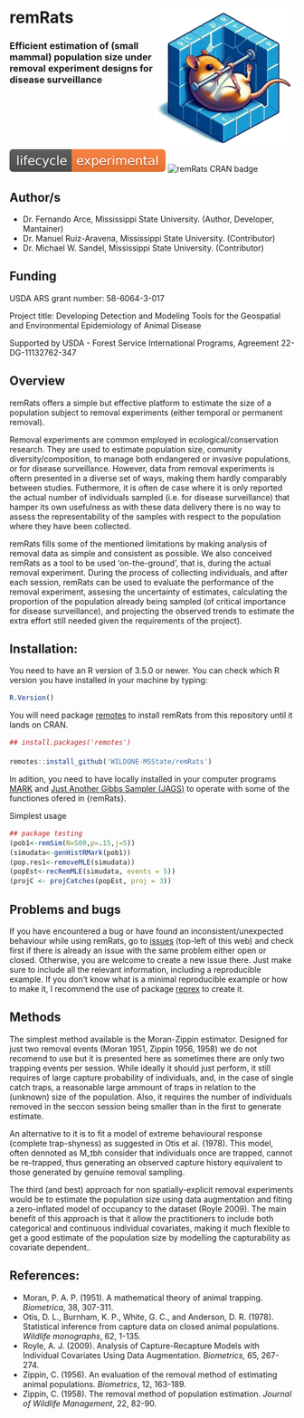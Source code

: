 
# remRats <img src='man/figures/logo.png' align="right" height="250" />

### Efficient estimation of (small mammal) population size under removal experiment designs for disease surveillance

![remRats lifecycle](man/figures/lifecycle-experimental.svg) ![remRats
CRAN badge](man/figures/badge-cran.svg)

## Author/s

  - Dr. Fernando Arce, Mississippi State University. (Author, Developer,
    Mantainer)
  - Dr. Manuel Ruiz-Aravena, Mississippi State University. (Contributor)
  - Dr. Michael W. Sandel, Mississippi State University. (Contributor)

## Funding

USDA ARS grant number: 58-6064-3-017

Project title: Developing Detection and Modeling Tools for the
Geospatial and Environmental Epidemiology of Animal Disease

Supported by USDA - Forest Service International Programs, Agreement
22-DG-11132762-347

## Overview

remRats offers a simple but effective platform to estimate the size of a
population subject to removal experiments (either temporal or permanent
removal).

Removal experiments are common employed in ecological/conservation
research. They are used to estimate population size, comunity
diversity/composition, to manage both endangered or invasive
populations, or for disease surveillance. However, data from removal
experiments is oftern presented in a diverse set of ways, making them
hardly comparably between studies. Futhermore, it is often de case where
it is only reported the actual number of individuals sampled (i.e. for
disease surveillance) that hamper its own usefulness as with these data
delivery there is no way to assess the representability of the samples
with respect to the population where they have been collected.

remRats fills some of the mentioned limitations by making analysis of
removal data as simple and consistent as possible. We also conceived
remRats as a tool to be used ‘on-the-ground’, that is, during the actual
removal experiment. During the process of collecting individuals, and
after each session, remRats can be used to evaluate the performance of
the removal experiment, assesing the uncertainty of estimates,
calculating the proportion of the population already being sampled (of
critical importance for disease surveillance), and projecting the
observed trends to estimate the extra effort still needed given the
requirements of the project).

## Installation:

You need to have an R version of 3.5.0 or newer. You can check
which R version you have installed in your machine by typing:

``` r
R.Version()
```

You will need package
[remotes](https://cran.r-project.org/package=remotes) to install remRats
from this repository until it lands on CRAN.

``` r
## install.packages('remotes')

remotes::install_github('WILDONE-MSState/remRats')
```

In adition, you need to have locally installed in your computer programs
[MARK](http://www.phidot.org/software/mark/) and [Just Another Gibbs
Sampler (JAGS)](https://mcmc-jags.sourceforge.io/) to operate with some
of the functiones ofered in {remRats}.

Simplest usage

```r
## package testing
(pob1<-remSim(N=500,p=.15,j=5))
(simudata<-genHistRMark(pob1))
(pop.res1<-removeMLE(simudata))
(popEst<-recRemMLE(simudata, events = 5))
(projC <- projCatches(popEst, proj = 3))
```

## Problems and bugs

If you have encountered a bug or have found an inconsistent/unexpected
behaviour while using remRats, go to
[issues](https://github.com/WILDONE-MSState/remRats/issues) (top-left of
this web) and check first if there is already an issue with the same
problem either open or closed. Otherwise, you are welcome to create a
new issue there. Just make sure to include all the relevant information,
including a reproducible example. If you don’t know what is a minimal
reproducible example or how to make it, I recommend the use of package
[reprex](https://cran.r-project.org/package=reprex) to create it.

## Methods

The simplest method available is the Moran-Zippin estimator. Designed
for just two removal events (Moran 1951, Zippin 1956, 1958) we do not
recomend to use but it is presented here as sometimes there are only two
trapping events per session. While ideally it should just perform, it
still requires of large capture probability of individuals, and, in the
case of single catch traps, a reasonable large ammount of traps in
relation to the (unknown) size of the population. Also, it requires the
number of individuals removed in the seccon session being smaller than
in the first to generate estimate.

An alternative to it is to fit a model of extreme behavioural response
(complete trap-shyness) as suggested in Otis et al. (1978). This model,
often dennoted as M\_tbh consider that individuals once are trapped,
cannot be re-trapped, thus generating an observed capture history
equivalent to those generated by genuine removal sampling.

The third (and best) approach for non spatially-explicit removal
experiments would be to estimate the population size using data
augmentation and fiting a zero-inflated model of occupancy to the
dataset (Royle 2009). The main benefit of this approach is that it allow
the practitioners to include both categorical and continuous individual
covariates, making it much flexible to get a good estimate of the
population size by modelling the capturability as covariate dependent..

## References:

  - Moran, P. A. P. (1951). A mathematical theory of animal trapping.
    *Biometrica*, 38, 307-311.
  - Otis, D. L., Burnham, K. P., White, G. C., and Anderson, D. R.
    (1978). Statistical inference from capture data on closed animal
    populations. *Wildlife monographs*, 62, 1-135.
  - Royle, A. J. (2009). Analysis of Capture-Recapture Models with
    Individual Covariates Using Data Augmentation. *Biometrics*, 65,
    267-274.
  - Zippin, C. (1956). An evaluation of the removal method of estimating
    animal populations. *Biometrics*, 12, 163-189.
  - Zippin, C. (1958). The removal method of population estimation.
    *Journal of Wildlife Management*, 22, 82-90.
